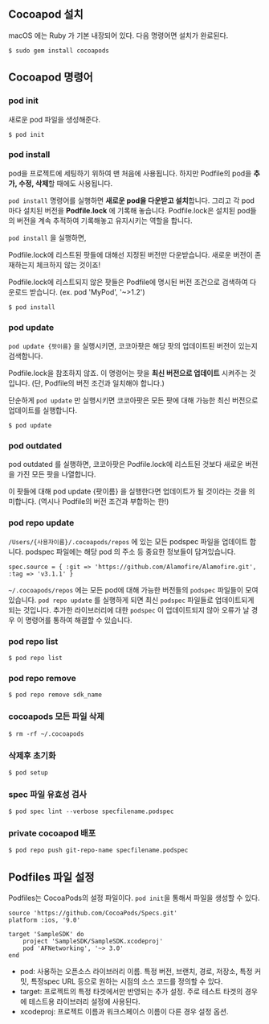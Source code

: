 ## Cocoapod 설치

macOS 에는 Ruby 가 기본 내장되어 있다. 다음 명령어면 설치가 완료된다.

```
$ sudo gem install cocoapods
```

## Cocoapod 명령어

### pod init

새로운 pod 파일을 생성해준다.

```
$ pod init
```

### pod install

pod을 프로젝트에 세팅하기 위하여 맨 처음에 사용됩니다. 하지만 Podfile의 pod을 **추가, 수정, 삭제**할 때에도 사용됩니다.

`pod install` 명령어를 실행하면 **새로운 pod을 다운받고 설치**합니다. 그리고 각 pod 마다 설치된 버전을 **Podfile.lock** 에 기록해 놓습니다. Podfile.lock은 설치된 pod들의 버전을 계속 추적하여 기록해놓고 유지시키는 역할을 합니다.

`pod install` 을 실행하면,

Podfile.lock에 리스트된 팟들에 대해선 지정된 버전만 다운받습니다. 새로운 버전이 존재하는지 체크하지 않는 것이죠!

Podfile.lock에 리스트되지 않은 팟들은 Podfile에 명시된 버전 조건으로 검색하여 다운로드 받습니다. (ex. pod 'MyPod', '~>1.2')

```
$ pod install
```

### pod update

`pod update {팟이름}` 을 실행시키면, 코코아팟은 해당 팟의 업데이트된 버전이 있는지 검색합니다. 

Podfile.lock을 참조하지 않죠. 이 명령어는 팟을 **최신 버전으로 업데이트** 시켜주는 것입니다. (단, Podfile의 버전 조건과 일치해야 합니다.) 

단순하게 `pod update` 만 실행시키면 코코아팟은 모든 팟에 대해 가능한 최신 버전으로 업데이트를 실행합니다.

```
$ pod update
```

### pod outdated

pod outdated 를 실행하면, 코코아팟은 Podfile.lock에 리스트된 것보다 새로운 버전을 가진 모든 팟을 나열합니다. 

이 팟들에 대해 pod update {팟이름} 을 실행한다면 업데이트가 될 것이라는 것을 의미합니다. (역시나 Podfile의 버전 조건과 부합하는 한!)

### pod repo update

`/Users/{사용자이름}/.cocoapods/repos` 에 있는 모든 podspec 파일을 업데이트 합니다. podspec 파일에는 해당 pod 의 주소 등 중요한 정보들이 담겨있습니다.

``` 
spec.source = { :git => 'https://github.com/Alamofire/Alamofire.git', :tag => 'v3.1.1' }
```

`~/.cocoapods/repos` 에는 모든 pod에 대해 가능한 버전들의 `podspec` 파일들이 모여있습니다. `pod repo update` 를 실행하게 되면 최신 `podspec` 파일들로 업데이트되게 되는 것입니다. 추가한 라이브러리에 대한 `podspec` 이 업데이트되지 않아 오류가 날 경우 이 명령어를 통하여 해결할 수 있습니다.

### pod repo list

```
$ pod repo list
```

### pod repo remove

```
$ pod repo remove sdk_name
```

### cocoapods 모든 파일 삭제

```
$ rm -rf ~/.cocoapods
```

### 삭제후 초기화

```
$ pod setup
```

### spec 파일 유효성 검사

```
$ pod spec lint --verbose specfilename.podspec
```

### private cocoapod 배포

```
$ pod repo push git-repo-name specfilename.podspec
```

###     

## Podfiles 파일 설정

Podfiles는 CocoaPods의 설정 파일이다. `pod init`을 통해서 파일을 생성할 수 있다.

```
source 'https://github.com/CocoaPods/Specs.git'
platform :ios, '9.0'

target 'SampleSDK' do
    project 'SampleSDK/SampleSDK.xcodeproj'
    pod 'AFNetworking', '~> 3.0'
end
```

* pod: 사용하는 오픈소스 라이브러리 이름. 특정 버전, 브랜치, 경로, 저장소, 특정 커밋, 특정spec URL 등으로 원하는 시점의 소스 코드를 정의할 수 있다.
* target: 프로젝트의 특정 타겟에서만 반영되는 추가 설정. 주로 테스트 타겟의 경우에 테스트용 라이브러리 설정에 사용된다.
* xcodeproj: 프로젝트 이름과 워크스페이스 이름이 다른 경우 설정 옵션.


